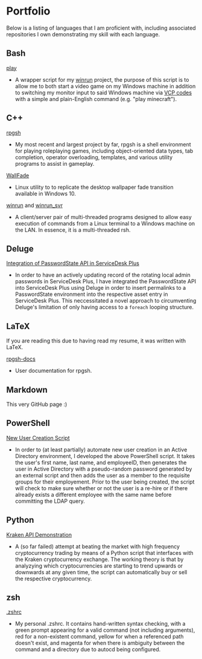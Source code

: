 # Portfolio
Below is a listing of languages that I am proficient with, including associated repositories I own demonstrating my skill with each language.

## Bash
[play](https://github.com/TheMohawkNinja/play)

- A wrapper script for my [winrun](https://github.com/themohawkninja/winrun) project, the purpose of this script is to allow me to both start a video game on my Windows machine in addition to switching my monitor input to said Windows machine via [VCP codes](https://en.wikipedia.org/wiki/Monitor_Control_Command_Set) with a simple and plain-English command (e.g. "play minecraft").

## C++
[rpgsh](https://github.com/TheMohawkNinja/rpgsh)

- My most recent and largest project by far, rpgsh is a shell environment for playing roleplaying games, including object-oriented data types, tab completion, operator overloading, templates, and various utility programs to assist in gameplay.

[WallFade](https://github.com/TheMohawkNinja/WallFade)

- Linux utility to to replicate the desktop wallpaper fade transition available in Windows 10.

[winrun](https://github.com/TheMohawkNinja/winrun) and 
[winrun_svr](https://github.com/TheMohawkNinja/winrun_svr)

- A client/server pair of multi-threaded programs designed to allow easy execution of commands from a Linux terminal to a Windows machine on the LAN. In essence, it is a multi-threaded rsh.

## Deluge

[Integration of PasswordState API in ServiceDesk Plus](https://github.com/TheMohawkNinja/SDP_PS_Integration/tree/master)

- In order to have an actively updating record of the rotating local admin passwords in ServiceDesk Plus, I have integrated the PasswordState API into ServiceDesk Plus using Deluge in order to insert permalinks to a PasswordState environment into the respective asset entry in ServiceDesk Plus. This neccessitated a novel approach to circumventing Deluge's limitation of only having access to a `foreach` looping structure.

## LaTeX

If you are reading this due to having read my resume, it was written with LaTeX.

[rpgsh-docs](https://github.com/TheMohawkNinja/rpgsh-docs)

- User documentation for rpgsh.

## Markdown

This very GitHub page :)

## PowerShell

[New User Creation Script](https://github.com/TheMohawkNinja/NewUserPSScript)

- In order to (at least partially) automate new user creation in an Active Directory environment, I developed the above PowerShell script. It takes the user's first name, last name, and employeeID, then generates the user in Active Directory with a pseudo-random password generated by an external script and then adds the user as a member to the requisite groups for their employement. Prior to the user being created, the script will check to make sure whether or not the user is a re-hire or if there already exists a different employee with the same name before committing the LDAP query.

## Python

[Kraken API Demonstration](https://github.com/TheMohawkNinja/kraken_trading_example)

- A (so far failed) attempt at beating the market with high frequency cryptocurrency trading by means of a Python script that interfaces with the Kraken cryptocurrency exchange. The working theory is that by analyzying which cryptocurrencies are starting to trend upwards or downwards at any given time, the script can automatically buy or sell the respective cryptocurrency.

## zsh

[.zshrc](https://github.com/TheMohawkNinja/.zshrc)

- My personal .zshrc. It contains hand-written syntax checking, with a green prompt appearing for a valid command (not including arguments), red for a non-existent command, yellow for when a referenced path doesn't exist, and magenta for when there is ambiguity between the command and a directory due to autocd being configured.
